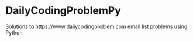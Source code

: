 # DailyCodingProblemPy
Solutions to https://www.dailycodingproblem.com email list problems using Python
